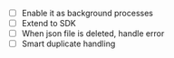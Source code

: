 - [ ] Enable it as background processes
- [ ] Extend to SDK
- [ ] When json file is deleted, handle error
- [ ] Smart duplicate handling